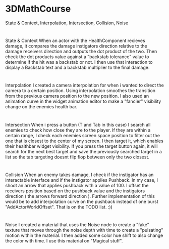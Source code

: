 # 3DMathCourse
State &amp; Context, Interpolation, Intersection, Collision, Noise

#
State &amp; Context
When an actor with the HealthComponent recieves damage, it compares the damage instigators direction relative to the damage receivers direction and outputs the dot product of the two. Then check the dot products value against a "backstab tolerance" value to determine if the hit was a backstab or not. I then use that interaction to display a Backstab text and a backstab multiplier to the final damage.

#
Interpolation
I created a camera interpolation for when i wanted to direct the camera to a certain position. Using interpolation smoothes the transition from the previous camera position to the new position. I also used an animation curve in the widget animation editor to make a "fancier" visibility change on the enemies health bar.

#
Intersection
When i press a button (T and Tab in this case) I search all enemies to check how close they are to the player. If they are within a certain range, I check each enemies screen space position to filter out the one that is closest to the center of my screen. I then target it, which enables their healthbar widget visibility. If you press the target button again, it will search for the next best target and save the previously searched target in a list so the tab targeting doesnt flip flop between only the two closest.

#
Collision
When an enemy takes damage, I check if the instigator has an interactable interface and if the instigator applies Pushback. In my case, I shoot an arrow that applies pushback with a value of 100. I offset the receivers position based on the pushback value and the instigators direction ( the arrows forward direction ). Further implementation of this would be to add interpolation curve on the pushback instead of one burst "AddActorWorldOffset". That is on the TODO list. :))

#
Noise
I created a material that uses the Noise node to create a "fake" texture that moves through the noise depth with time to create a "pulsating" motion within the material. I then added some color hue shift to also change the color with time. I use this material on "Magical stuff".